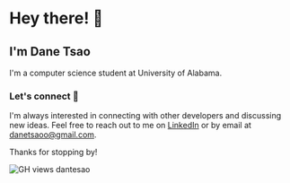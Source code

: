 Hey there! 👋
=============

I'm Dane Tsao
-------------

I'm a computer science student at University of Alabama.

### Let's connect 🤝

I'm always interested in connecting with other developers and discussing new ideas. Feel free to reach out to me on [LinkedIn](https://www.linkedin.com/in/danetsao/) or by email at danetsaoo@gmail.com.

Thanks for stopping by!

![GH views dantesao](https://komarev.com/ghpvc/?username=danetsao)

